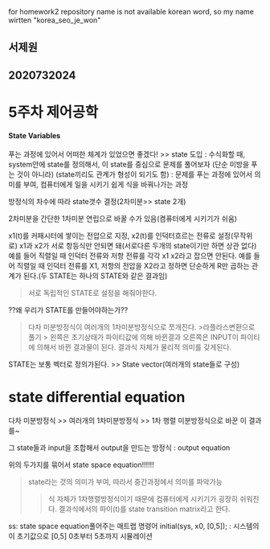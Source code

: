
for homework2
repository name is not available korean word, so my name wirtten "korea_seo_je_won"
## 서제원 
## 2020732024
# 5주차 제어공학

#### State Variables
푸는 과정에 있어서 어떠한 체계가 있었으면 좋겠다! >> state 도입
: 수식화할 때, system안에 state를 정의해서, 이 state를 중심으로 문제를 풀어보자 (단순 미방을 푸는 것이 아니라)
(state끼리도 관계가 형성이 되기도 함)
: 문제를 푸는 과정에 있어서 의미를 부여, 컴퓨터에게 일을 시키기 쉽게 식을 바꿔나가는 과정

방정식의 차수에 따라 state갯수 결정(2차미분>> state 2개)

2차미분을 간단한 1차미분 연립으로 바꿀 수가 있음(켬퓨터에게 시키기가 쉬움)

x1(t)를 커패시터에 쌓이는 전압으로 지정, x2(t)를 인덕터흐르는 전류로 설정(무작위로)
x1과 x2가 서로 항등식만 안되면 돼(서로다른 두개의 state이기만 하면 상관 없다)
예를 들어 직렬일 때 인덕터 전류와 저항 전류를 각각 x1 x2라고 잡으면 안된다.
예를 들어 직렬일 때 인덕터 전류를 X1, 저항의 전압을 X2라고 정하면 단순하게 R만 곱하는 관계가 된다.(두 STATE는 하나의 STATE와 같은 결과임)
>서로 독립적인 STATE로 설정을 해줘야한다.

??왜 우리가 STATE를 만들어야하는가??

>다차 미분방정식이 여러개의 1차미분방정식으로 쪼개진다. >라플라스변환으로 풀기 > 왼쪽은 초기상태가  파이티값에 의해 바뀐결과
     오른쪽은 INPUT이 파이티에 의해서 바뀐 결과물이 된다. 결과식 자체가 물리적 의미를 갖게된다.

STATE는 보통 벡터로 정의가된다. >> State vector(여러개의 state들로 구성)

# state differential equation
다차 미분방정식 >> 여러개의 1차미분방정식 >> 1차 행렬 미분방정식으로 바꾼 이 결과를~

그 state들과 input을 조합해서 output을 만드는 방정식 : output equation

위의 두가지를 묶어서 state space equation!!!!!!

>state라는 것의 의미가 부여, 따라서 중간과정에서 의미를 파악가능
>>식 자체가 1차행렬방정식이기 때문에 컴퓨터에게 시키기가 굉장히 쉬워진다.
결과식에서의 파이(t)를 state transition matrix라고 한다.


ss: state space equation풀어주는 매트랩 명령어
initial(sys, x0, [0,5]);  : 시스템의 이 초기값으로 [0,5] 0초부터 5초까지 시뮬레이션

